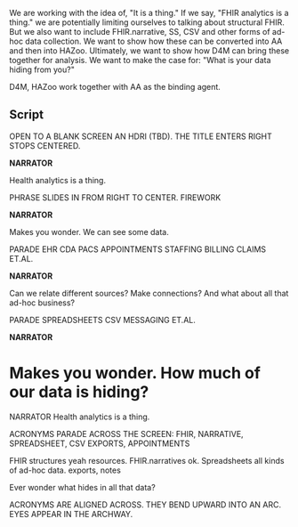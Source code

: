 We are working with the idea of, "It is a thing."  If we say, "FHIR analytics is a thing."  we are potentially limiting ourselves to talking about structural FHIR.  But we also want to include FHIR.narrative, SS, CSV and other forms of ad-hoc data collection.  We want to show how these can be converted into AA and then into HAZoo.  Ultimately, we want to show how D4M can bring these together for analysis.  We want to make the case for: "What is your data hiding from you?"

D4M, HAZoo work together with AA as the binding agent.

## Script

OPEN TO A BLANK SCREEN AN HDRI (TBD). THE TITLE ENTERS RIGHT STOPS CENTERED.

**<p style="text-align:center;">**

**NARRATOR**

**</p>**
Health analytics is a thing.  

PHRASE SLIDES IN FROM RIGHT TO CENTER.  FIREWORK
**<p style="text-align:center;">**

**NARRATOR**

**</p>**
Makes you wonder.   We can see some data.  

PARADE EHR CDA PACS APPOINTMENTS STAFFING BILLING CLAIMS ET.AL.
**<p style="text-align:center;">**

**NARRATOR**

**</p>**
Can we relate different sources? Make connections? And what about all that ad-hoc business?

PARADE SPREADSHEETS CSV MESSAGING ET.AL.

 **<p style="text-align:center;">**

**NARRATOR**

**</p>**
 Makes you wonder.   How much of our data is hiding? 
=======
NARRATOR
Health analytics is a thing.  

ACRONYMS PARADE ACROSS THE SCREEN: FHIR, NARRATIVE, SPREADSHEET, CSV EXPORTS, APPOINTMENTS

FHIR structures yeah resources.  FHIR.narratives ok.  Spreadsheets all kinds of ad-hoc data.  exports, notes

Ever wonder what hides in all that data?


ACRONYMS ARE ALIGNED ACROSS. THEY BEND UPWARD INTO AN ARC.  EYES APPEAR IN THE ARCHWAY.  

